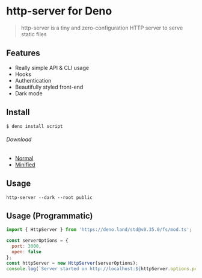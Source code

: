 # http-server for Deno

> http-server is a tiny and zero-configuration HTTP server to serve static files

## Features

- Really simple API & CLI usage
- Hooks
- Authentication
- Beautifully styled front-end
- Dark mode

## Install

```
$ deno install script
```

###### Download

- [Normal](https://path.to.file)
- [Minified](https://path.to.file)

## Usage

```shell
http-server --dark --root public
```

## Usage (Programmatic)

```js
import { HttpServer } from 'https://deno.land/std@v0.35.0/fs/mod.ts';

const serverOptions = {
  port: 3000,
  open: false
};
const httpServer = new HttpServer(serverOptions);
console.log(`Server started on http://localhost:${httpServer.options.port}`);
```